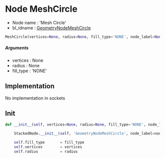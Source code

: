 # Node MeshCircle

- Node name : 'Mesh Circle'
- bl_idname : [GeometryNodeMeshCircle](https://docs.blender.org/api/current/bpy.types.{bl_idname}.html)


``` python
MeshCircle(vertices=None, radius=None, fill_type='NONE', node_label=None, node_color=None)
```
##### Arguments

- vertices : None
- radius : None
- fill_type : 'NONE'

## Implementation

No implementation in sockets

## Init

``` python
def __init__(self, vertices=None, radius=None, fill_type='NONE', node_label=None, node_color=None):

    StackedNode.__init__(self, 'GeometryNodeMeshCircle', node_label=node_label, node_color=node_color)

    self.fill_type       = fill_type
    self.vertices        = vertices
    self.radius          = radius
```

